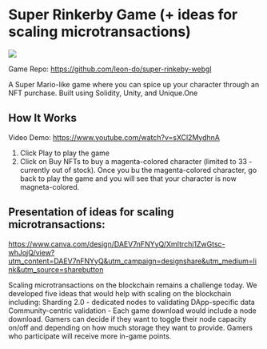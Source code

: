 # Super Rinkerby Game (+ ideas for scaling microtransactions)

![](https://user-images.githubusercontent.com/19412160/107607816-4fd79a00-6c08-11eb-92f2-668f07813108.png)

Game Repo: https://github.com/leon-do/super-rinkeby-webgl

A Super Mario-like game where you can spice up your character through an NFT purchase. Built using Solidity, Unity, and Unique.One

## How It Works
Video Demo: https://www.youtube.com/watch?v=sXCl2MydhnA
1. Click Play to play the game
2. Click on Buy NFTs to buy a magenta-colored character (limited to 33 - currently out of stock). Once you bu the magenta-colored character, go back to play the game and you will see that your character is now magneta-colored. 

## Presentation of ideas for scaling microtransactions: 
https://www.canva.com/design/DAEV7nFNYyQ/XmItrchj1ZwGtsc-whJojQ/view?utm_content=DAEV7nFNYyQ&utm_campaign=designshare&utm_medium=link&utm_source=sharebutton

Scaling microtransactions on the blockchain remains a challenge today. We developed five ideas that would help with scaling on the blockchain including:
Sharding 2.0 - dedicated nodes to validating DApp-specific data
Community-centric validation - Each game download would include a node download. Gamers can decide if they want to toggle their node capacity on/off and depending on how much storage they want to provide. Gamers who participate will receive more in-game points. 

